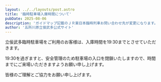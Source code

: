 ```yaml
---
layout: ../../layouts/post.astro
title: '臨時駐車場入庫時間について'
pubDate: 2025-08-06
description: 'ガイドマップ記載のＪＲ東日本臨時列車お問い合わせ先が変更になります。'
author: '五所川原立佞武多公式サイト'
---
```


<div>
<p style="margin-bottom:1em;">立佞武多臨時駐車場をご利用のお客様は、入庫時間を19:30までとさせていただきます。</p>
<p>19:30を過ぎますと、安全管理のため駐車場の入口を閉鎖いたしますので、時間までにご来場いただきますようお願い申し上げます。</p>
<p style="margin-bottom:1em;">皆様のご理解とご協力をお願い申し上げます。</p>
</div>
